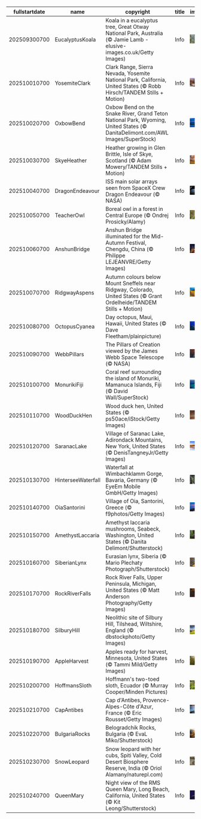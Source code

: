 |fullstartdate|name|copyright|title|image|
|--|--|--|--|--|
202509300700|EucalyptusKoala|Koala in a eucalyptus tree, Great Otway National Park, Australia (© Jamie Lamb - elusive-images.co.uk/Getty Images)|Info|![](/en-AU/2025/10/202509300700EucalyptusKoala.jpg)|
202510010700|YosemiteClark|Clark Range, Sierra Nevada, Yosemite National Park, California, United States (© Robb Hirsch/TANDEM Stills + Motion)|Info|![](/en-AU/2025/10/202510010700YosemiteClark.jpg)|
202510020700|OxbowBend|Oxbow Bend on the Snake River, Grand Teton National Park, Wyoming, United States (© DanitaDelimont.com/AWL Images/SuperStock)|Info|![](/en-AU/2025/10/202510020700OxbowBend.jpg)|
202510030700|SkyeHeather|Heather growing in Glen Brittle, Isle of Skye, Scotland (© Adam Mowery/TANDEM Stills + Motion)|Info|![](/en-AU/2025/10/202510030700SkyeHeather.jpg)|
202510040700|DragonEndeavour|ISS main solar arrays seen from SpaceX Crew Dragon Endeavour (© NASA)|Info|![](/en-AU/2025/10/202510040700DragonEndeavour.jpg)|
202510050700|TeacherOwl|Boreal owl in a forest in Central Europe (© Ondrej Prosicky/Alamy)|Info|![](/en-AU/2025/10/202510050700TeacherOwl.jpg)|
202510060700|AnshunBridge|Anshun Bridge illuminated for the Mid-Autumn Festival, Chengdu, China (© Philippe LEJEANVRE/Getty Images)|Info|![](/en-AU/2025/10/202510060700AnshunBridge.jpg)|
202510070700|RidgwayAspens|Autumn colours below Mount Sneffels near Ridgway, Colorado, United States (© Grant Ordelheide/TANDEM Stills + Motion)|Info|![](/en-AU/2025/10/202510070700RidgwayAspens.jpg)|
202510080700|OctopusCyanea|Day octopus, Maui, Hawaii, United States (© Dave Fleetham/plainpicture)|Info|![](/en-AU/2025/10/202510080700OctopusCyanea.jpg)|
202510090700|WebbPillars|The Pillars of Creation viewed by the James Webb Space Telescope (© NASA)|Info|![](/en-AU/2025/10/202510090700WebbPillars.jpg)|
202510100700|MonurikiFiji|Coral reef surrounding the island of Monuriki, Mamanuca Islands, Fiji (© David Wall/SuperStock)|Info|![](/en-AU/2025/10/202510100700MonurikiFiji.jpg)|
202510110700|WoodDuckHen|Wood duck hen, United States (© ps50ace/iStock/Getty Images)|Info|![](/en-AU/2025/10/202510110700WoodDuckHen.jpg)|
202510120700|SaranacLake|Village of Saranac Lake, Adirondack Mountains, New York, United States (© DenisTangneyJr/Getty Images)|Info|![](/en-AU/2025/10/202510120700SaranacLake.jpg)|
202510130700|HinterseeWaterfall|Waterfall at Wimbachklamm Gorge, Bavaria, Germany (© EyeEm Mobile GmbH/Getty Images)|Info|![](/en-AU/2025/10/202510130700HinterseeWaterfall.jpg)|
202510140700|OiaSantorini|Village of Oia, Santorini, Greece (© f9photos/Getty Images)|Info|![](/en-AU/2025/10/202510140700OiaSantorini.jpg)|
202510150700|AmethystLaccaria|Amethyst laccaria mushrooms, Seabeck, Washington, United States (© Danita Delimont/Shutterstock)|Info|![](/en-AU/2025/10/202510150700AmethystLaccaria.jpg)|
202510160700|SiberianLynx|Eurasian lynx, Siberia (© Mario Plechaty Photograph/Shutterstock)|Info|![](/en-AU/2025/10/202510160700SiberianLynx.jpg)|
202510170700|RockRiverFalls|Rock River Falls, Upper Peninsula, Michigan, United States (© Matt Anderson Photography/Getty Images)|Info|![](/en-AU/2025/10/202510170700RockRiverFalls.jpg)|
202510180700|SilburyHill|Neolithic site of Silbury Hill, Tilshead, Wiltshire, England (© dbstockphoto/Getty Images)|Info|![](/en-AU/2025/10/202510180700SilburyHill.jpg)|
202510190700|AppleHarvest|Apples ready for harvest, Minnesota, United States (© Tammi Mild/Getty Images)|Info|![](/en-AU/2025/10/202510190700AppleHarvest.jpg)|
202510200700|HoffmansSloth|Hoffmann's two-toed sloth, Ecuador (© Murray Cooper/Minden Pictures)|Info|![](/en-AU/2025/10/202510200700HoffmansSloth.jpg)|
202510210700|CapAntibes|Cap d'Antibes, Provence-Alpes-Côte d'Azur, France (© Eric Rousset/Getty Images)|Info|![](/en-AU/2025/10/202510210700CapAntibes.jpg)|
202510220700|BulgariaRocks|Belogradchik Rocks, Bulgaria (© EvaL Miko/Shutterstock)|Info|![](/en-AU/2025/10/202510220700BulgariaRocks.jpg)|
202510230700|SnowLeopard|Snow leopard with her cubs, Spiti Valley, Cold Desert Biosphere Reserve, India (© Oriol Alamany/naturepl.com)|Info|![](/en-AU/2025/10/202510230700SnowLeopard.jpg)|
202510240700|QueenMary|Night view of the RMS Queen Mary, Long Beach, California, United States (© Kit Leong/Shutterstock)|Info|![](/en-AU/2025/10/202510240700QueenMary.jpg)|

